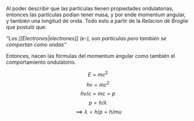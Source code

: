 
Al poder describir que las partículas tienen propiedades ondulatorias, entonces las partículas podian tener masa, y por ende momentum angular, y también una longitud de onda. Todo esto a partir de la *Relacion de Broglie* que postuló que: 

*“Los [[Electrones|electrones]] (e-), son partículas pero también se comportan como ondas”*

Entonces, nacen las fórmulas del momentum angular como también el comportamiento ondulatorio.

$$E =mc^2$$ $$hv = mc^2$$
$$hv/c = mc = p$$ $$p = h/\lambda$$ $$\implies\lambda = h/p = h/mu$$ 